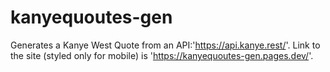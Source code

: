 # kanyequoutes-gen
Generates a Kanye West Quote from an API:'https://api.kanye.rest/'. Link to the site (styled only for mobile) is 'https://kanyequoutes-gen.pages.dev/'.
